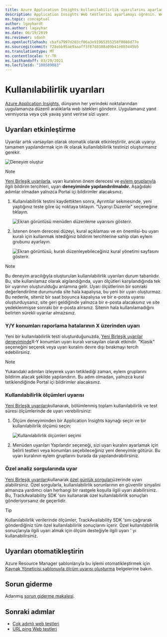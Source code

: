 ```yaml
---
title: Azure Application Insights kullanılabilirlik uyarılarını ayarlama | Microsoft Docs
description: Application Insights Web testlerini ayarlamayı öğrenin. Web sitesi kullanılamaz duruma gelirse veya yavaş yanıt verirse uyarı alın.
ms.topic: conceptual
author: lgayhardt
ms.author: lagayhar
ms.date: 06/19/2019
ms.reviewer: sdash
ms.openlocfilehash: cbafa7997d203cf06a3e91965355258f0088d77e
ms.sourcegitcommit: f28ebb95ae9aaaff3f87d8388a09b41e0b3445b5
ms.translationtype: MT
ms.contentlocale: tr-TR
ms.lasthandoff: 03/29/2021
ms.locfileid: "100589883"
---
```

# <a name="availability-alerts"></a>Kullanılabilirlik uyarıları

[Azure Application Insights](./app-insights-overview.md), dünyanın her yerindeki noktalarından uygulamanıza düzenli aralıklarla web istekleri gönderir. Uygulamanız yanıt vermiyorsa veya çok yavaş yanıt verirse sizi uyarır.

## <a name="enable-alerts"></a>Uyarıları etkinleştirme

Uyarılar artık varsayılan olarak otomatik olarak etkinleştirilir, ancak uyarıyı tamamen yapılandırmak için ilk olarak kullanılabilirlik testinizi oluşturmanız gerekir.

![Deneyim oluştur](./media/availability-alerts/create-test.png)

> [!NOTE]
>  [Yeni Birleşik uyarılarla](../alerts/alerts-overview.md), uyarı kuralının önem derecesi ve [eylem gruplarıyla](../alerts/action-groups.md) ilgili bildirim tercihleri, uyarı **deneyiminde yapılandırılmalıdır.** Aşağıdaki adımlar olmadan yalnızca Portal içi bildirimler alacaksınız.

1. Kullanılabilirlik testini kaydettikten sonra, Ayrıntılar sekmesinde, yeni yaptığınız teste göre üç noktaya tıklayın. "Uyarıyı Düzenle" seçeneğine tıklayın.

   ![Ekran görüntüsü menüden düzenleme uyarısını gösterir.](./media/availability-alerts/edit-alert.png)

2. İstenen önem derecesi düzeyi, kural açıklaması ve en önemlisi-bu uyarı kuralı için kullanmak istediğiniz bildirim tercihlerine sahip olan eylem grubunu ayarlayın.

   ![Ekran görüntüsü, kuralı düzenleyebileceğiniz kural yönetimi sayfasını gösterir.](./media/availability-alerts/set-action-group.png)

> [!NOTE]
> Bu deneyim aracılığıyla oluşturulan kullanılabilirlik uyarıları durum tabanlıdır. Bu, site kullanılamaz olarak algılandığında, uyarı ölçütleri karşılandığında tek bir uyarının oluşturulduğu anlamına gelir. Uyarı ölçütlerinin bir sonraki değerlendirilme durumunda site hala kapalıysa, bu yeni bir uyarı oluşturmaz. Bu nedenle, siteniz bir saat boyunca kapalıysa ve bir e-posta uyarısı oluşturduysanız, site geri geldiğinde yalnızca bir e-posta alacaksınız ve site yedeklenmişse sonraki bir e-posta alırsınız. Sitenin hala kullanılamadığını belirten sürekli uyarılar almazsınız.

### <a name="alert-on-x-out-of-y-locations-reporting-failures"></a>Y/Y konumları raporlama hatalarının X üzerinden uyarı

Yeni bir kullanılabilirlik testi oluşturduğunuzda, [Yeni Birleşik uyarılar deneyiminde](../alerts/alerts-overview.md)X-Y konumları uyarı kuralı varsayılan olarak etkindir. "Klasik" seçeneğini seçerek veya uyarı kuralını devre dışı bırakmayı tercih edebilirsiniz.

> [!NOTE]
> Yukarıdaki adımları izleyerek uyarı tetiklediği zaman, eylem gruplarını bildirim alacak şekilde yapılandırın. Bu adım olmadan, yalnızca kural tetiklendiğinde Portal içi bildirimler alacaksınız.
>

### <a name="alert-on-availability-metrics"></a>Kullanılabilirlik ölçümleri uyarısı

[Yeni Birleşik uyarıları](../alerts/alerts-overview.md)kullanarak, bölümlenmiş toplam kullanılabilirlik ve test süresi ölçümlerinde de uyarı verebilirsiniz:

1. Ölçüm deneyiminden bir Application Insights kaynağı seçin ve bir kullanılabilirlik ölçümü seçin:

    ![Kullanılabilirlik ölçümleri seçimi](./media/availability-alerts/select-metric.png)

2. Menüden uyarıları Yapılandır seçeneği, sizi uyarı kuralını ayarlamak için belirli testleri veya konumları seçebileceğiniz yeni deneyimle götürür. Bu uyarı kuralının eylem gruplarını burada da yapılandırabilirsiniz.

### <a name="alert-on-custom-analytics-queries"></a>Özel analiz sorgularında uyar

[Yeni Birleşik uyarıları](../alerts/alerts-overview.md)kullanarak [özel günlük sorguları](../alerts/alerts-unified-log.md)üzerinde uyarı alabilirsiniz. Özel sorgularla, kullanılabilirlik sorunlarının en güvenilir sinyalini almanıza yardımcı olan herhangi bir rastgele koşulla ilgili uyarı alabilirsiniz. Bu, TrackAvailability SDK 'sını kullanarak özel kullanılabilirlik sonuçları gönderiyorsanız de geçerlidir.

> [!Tip]
> Kullanılabilirlik verilerinde ölçümler, TrackAvailability SDK 'sını çağırarak gönderdiğiniz tüm özel kullanılabilirlik sonuçlarını içerir. Özel kullanılabilirlik sonuçlarıyla ilgili uyarı almak için ölçüm desteğiyle ilgili uyarı ' yı kullanabilirsiniz.
>

## <a name="automate-alerts"></a>Uyarıları otomatikleştirin

Azure Resource Manager şablonlarıyla bu işlemi otomatikleştirmek için [Kaynak Yöneticisi şablonuyla ölçüm uyarısı oluşturma](../alerts/alerts-metric-create-templates.md#template-for-an-availability-test-along-with-a-metric-alert) belgelerine bakın.

## <a name="troubleshooting"></a>Sorun giderme

Adanmış [sorun giderme makalesi](troubleshoot-availability.md).

## <a name="next-steps"></a>Sonraki adımlar

* [Çok adımlı web testleri](availability-multistep.md)
* [URL ping Web testleri](monitor-web-app-availability.md)

